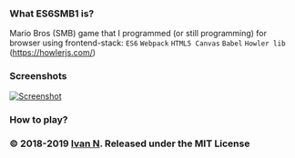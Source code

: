 ### What ES6SMB1 is?
Mario Bros (SMB) game that I programmed (or still programming) for browser using frontend-stack:
`ES6`  `Webpack`  `HTML5 Canvas` `Babel` `Howler lib` (https://howlerjs.com/)

### Screenshots
[![Screenshot](https://pp.userapi.com/c846416/v846416057/15e621/Hx7wiYnOiNM.jpg "Screenshot")](https://github.com/hypotenuse/ES6SMB1)

### How to play?


### © 2018-2019 [Ivan N](https://vk.com/ivan_berger2). Released under the MIT License
